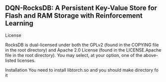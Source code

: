 ## DQN-RocksDB: A Persistent Key-Value Store for Flash and RAM Storage with Reinforcement Learning

License

RocksDB is dual-licensed under both the GPLv2 (found in the COPYING file in the root directory) and Apache 2.0 License (found in the LICENSE.Apache file in the root directory).  You may select, at your option, one of the above-listed licenses.

Installation
You need to install libtorch.so and you should make directory fo it
